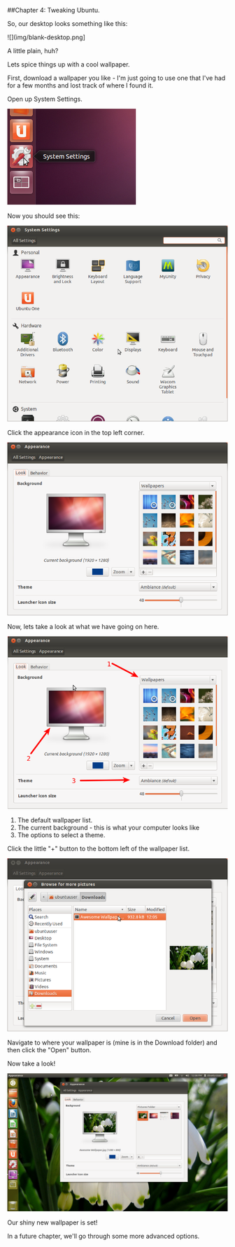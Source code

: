 ##Chapter 4: Tweaking Ubuntu.

So, our desktop looks something like this:

![](img/blank-desktop.png]

A little plain, huh?

Lets spice things up with a cool wallpaper.

First, download a wallpaper you like - I'm just going to use one that 
I've had for a few months and lost track of where I found it.


Open up System Settings. 

![](img/Selection_001.png)

Now you should see this:

![](img/System_Settings_002.png)


Click the appearance icon in the top left corner.

![](img/System_Settings_003.png)

Now, lets take a look at what we have going on here.

![](img/System_Settings_004.png)

1. The default wallpaper list.
2. The current background - this is what your computer looks like
3. The options to select a theme.


Click the little "+" button to the bottom left of the wallpaper list.

![](img/System_Settings_005.png)

Navigate to where your wallpaper is (mine is in the Download folder)
and then click the "Open" button. 

Now take a look!

![](img/Workspace_1_006.png)

Our shiny new wallpaper is set!


In a future chapter, we'll go through some more advanced options.

